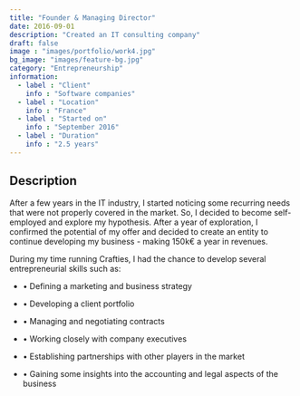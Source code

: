 ```yaml
---
title: "Founder & Managing Director"
date: 2016-09-01
description: "Created an IT consulting company"
draft: false
image : "images/portfolio/work4.jpg"
bg_image: "images/feature-bg.jpg"
category: "Entrepreneurship"
information:
  - label : "Client"
    info : "Software companies"
  - label : "Location"
    info : "France"
  - label : "Started on"
    info : "September 2016"
  - label : "Duration"
    info : "2.5 years"
---
```


## Description

After a few years in the IT industry, I started noticing some recurring needs that were not properly covered in the market. So, I decided to become self-employed and explore my hypothesis. After a year of exploration, I confirmed the potential of my offer and decided to create an entity to continue developing my business - making 150k€ a year in revenues.

During my time running Crafties, I had the chance to develop several entrepreneurial skills such as:

- • Defining a marketing and business strategy

- • Developing a client portfolio
- • Managing and negotiating contracts
- • Working closely with company executives
- • Establishing partnerships with other players in the market
- • Gaining some insights into the accounting and legal aspects of the business
